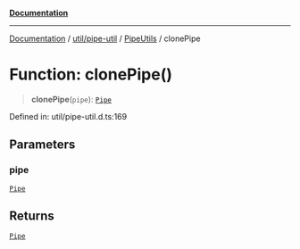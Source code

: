 [**Documentation**](../../../../../index.md)

***

[Documentation](../../../../../index.md) / [util/pipe-util](../../../index.md) / [PipeUtils](../index.md) / clonePipe

# Function: clonePipe()

> **clonePipe**(`pipe`): [`Pipe`](../interfaces/Pipe.md)

Defined in: util/pipe-util.d.ts:169

## Parameters

### pipe

[`Pipe`](../interfaces/Pipe.md)

## Returns

[`Pipe`](../interfaces/Pipe.md)
